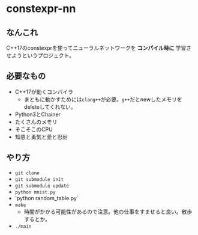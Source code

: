 # constexpr-nn

## なんこれ

C++17のconstexprを使ってニューラルネットワークを **コンパイル時に** 学習させようというプロジェクト。

## 必要なもの

- C++17が動くコンパイラ
    - まともに動かすためには`clang++`が必要。`g++`だとnewしたメモリをdeleteしてくれない。
- Python3とChainer
- たくさんのメモリ
- そこそこのCPU
- 知恵と勇気と愛と忍耐

## やり方

- `git clone`
- `git submodule init`
- `git submodule update`
- `python mnist.py`
- 'python random_table.py`
- `make`
    - 時間がかかる可能性があるので注意。他の仕事をすませると良い。散歩するとか。
- `./main`


